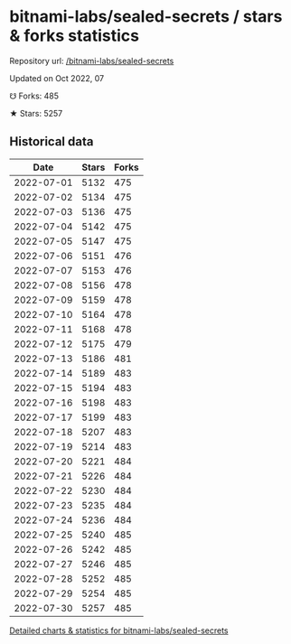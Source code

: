# bitnami-labs/sealed-secrets / stars & forks statistics

Repository url: [/bitnami-labs/sealed-secrets](https://github.com/bitnami-labs/sealed-secrets)

Updated on Oct 2022, 07

☋ Forks: 485

★ Stars: 5257

## Historical data
| Date | Stars | Forks |
|------|-------|-------|
| 2022-07-01 | 5132 | 475 | 
| 2022-07-02 | 5134 | 475 | 
| 2022-07-03 | 5136 | 475 | 
| 2022-07-04 | 5142 | 475 | 
| 2022-07-05 | 5147 | 475 | 
| 2022-07-06 | 5151 | 476 | 
| 2022-07-07 | 5153 | 476 | 
| 2022-07-08 | 5156 | 478 | 
| 2022-07-09 | 5159 | 478 | 
| 2022-07-10 | 5164 | 478 | 
| 2022-07-11 | 5168 | 478 | 
| 2022-07-12 | 5175 | 479 | 
| 2022-07-13 | 5186 | 481 | 
| 2022-07-14 | 5189 | 483 | 
| 2022-07-15 | 5194 | 483 | 
| 2022-07-16 | 5198 | 483 | 
| 2022-07-17 | 5199 | 483 | 
| 2022-07-18 | 5207 | 483 | 
| 2022-07-19 | 5214 | 483 | 
| 2022-07-20 | 5221 | 484 | 
| 2022-07-21 | 5226 | 484 | 
| 2022-07-22 | 5230 | 484 | 
| 2022-07-23 | 5235 | 484 | 
| 2022-07-24 | 5236 | 484 | 
| 2022-07-25 | 5240 | 485 | 
| 2022-07-26 | 5242 | 485 | 
| 2022-07-27 | 5246 | 485 | 
| 2022-07-28 | 5252 | 485 | 
| 2022-07-29 | 5254 | 485 | 
| 2022-07-30 | 5257 | 485 | 


[Detailed charts & statistics for bitnami-labs/sealed-secrets](https://reviewgithub.com/rep/bitnami-labs/sealed-secrets)
